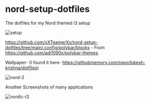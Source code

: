 # nord-setup-dotfiles
The dotfiles for my Nord themed i3 setup

![setup](https://user-images.githubusercontent.com/72494265/127798430-d5e35828-e5a2-42e9-8504-1d97a8ff84b0.jpg)

https://github.com/xXTgamerXx/nord-setup-dotfiles/tree/main/.config/polybar/blocks - From https://github.com/adi1090x/polybar-themes. 

Wallpaper- (I found it here- https://githubmemory.com/repo/lokesh-krishna/dotfiles)

![nord-2](https://user-images.githubusercontent.com/72494265/127799350-ea0100ec-323e-4248-ad56-57412cba0790.png)

Another Screenshots of many applications

![nordic-i3](https://user-images.githubusercontent.com/72494265/129692987-42ad19a8-a81c-4dda-8e48-f25cb863efe2.jpg)

